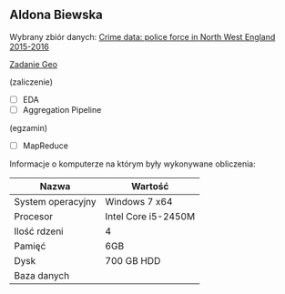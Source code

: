 ## Aldona Biewska

Wybrany zbiór danych: [Crime data: police force in North West England 2015-2016](https://data.police.uk/data/fetch/5c61c82a-d588-4251-b1fc-07d6bc386c11/)

[Zadanie Geo](https://abie115.github.io/nosql/zadanie_geo)

(zaliczenie)

- [ ] EDA
- [ ] Aggregation Pipeline

(egzamin)

- [ ] MapReduce

Informacje o komputerze na którym były wykonywane obliczenia:

| Nazwa                 | Wartość    |
|-----------------------|------------|
| System operacyjny     | Windows 7 x64 |    
| Procesor              | Intel Core i5-2450M |
| Ilość rdzeni          | 4 |
| Pamięć                | 6GB |
| Dysk                  | 700 GB HDD |
| Baza danych           |            |